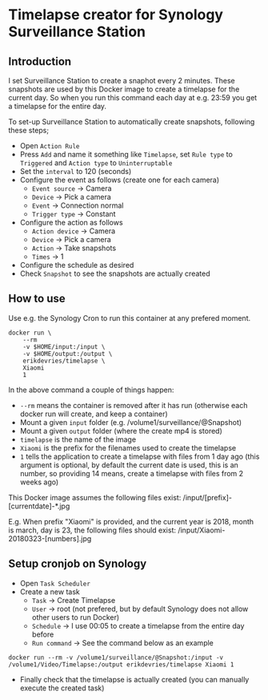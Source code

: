# Timelapse creator for Synology Surveillance Station

## Introduction
I set Surveillance Station to create a snaphot every 2 minutes. These snapshots are used by this Docker image to create a timelapse for the current day. So when you run this command each day at e.g. 23:59 you get a timelapse for the entire day.

To set-up Surveillance Station to automatically create snapshots, following these steps;
* Open `Action Rule`
* Press `Add` and name it something like `Timelapse`, set `Rule type` to `Triggered` and `Action type` to `Uninterruptable`
* Set the `interval` to 120 (seconds)
* Configure the event as follows (create one for each camera)
    * `Event source` -> Camera
    * `Device` -> Pick a camera
    * `Event` -> Connection normal
    * `Trigger type` -> Constant
* Configure the action as follows
    * `Action device` -> Camera
    * `Device` -> Pick a camera
    * `Action` -> Take snapshots
    * `Times` -> 1
* Configure the schedule as desired
* Check `Snapshot` to see the snapshots are actually created

## How to use

Use e.g. the Synology Cron to run this container at any prefered moment.

```
docker run \
    --rm
    -v $HOME/input:/input \
    -v $HOME/output:/output \
    erikdevries/timelapse \
    Xiaomi
    1
```

In the above command a couple of things happen:
* `--rm` means the container is removed after it has run (otherwise each docker run will create, and keep a container)
* Mount a given `input` folder (e.g. /volume1/surveillance/@Snapshot)
* Mount a given `output` folder (where the create mp4 is stored)
* `timelapse` is the name of the image
* `Xiaomi` is the prefix for the filenames used to create the timelapse
* `1` tells the application to create a timelapse with files from 1 day ago (this argument is optional, by default the current date is used, this is an number, so providing 14 means, create a timelapse with files from 2 weeks ago)

This Docker image assumes the following files exist: /input/[prefix]-[currentdate]-*.jpg

E.g. When prefix "Xiaomi" is provided, and the current year is 2018, month is march, day is 23, the following files should exist: /input/Xiaomi-20180323-[numbers].jpg

## Setup cronjob on Synology

* Open `Task Scheduler`
* Create a new task
    * `Task` -> Create Timelapse
    * `User` -> root (not prefered, but by default Synology does not allow other users to run Docker)
    * `Schedule` -> I use 00:05 to create a timelapse from the entire day before
    * `Run command` -> See the command below as an example

``
docker run --rm -v /volume1/surveillance/@Snapshot:/input -v /volume1/Video/Timelapse:/output erikdevries/timelapse Xiaomi 1
``

* Finally check that the timelapse is actually created (you can manually execute the created task)